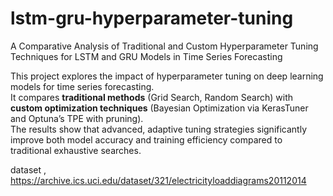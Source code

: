# lstm-gru-hyperparameter-tuning
A Comparative Analysis of Traditional and Custom Hyperparameter Tuning Techniques for LSTM and GRU Models in Time Series Forecasting

This project explores the impact of hyperparameter tuning on deep learning models for time series forecasting.  
It compares **traditional methods** (Grid Search, Random Search) with **custom optimization techniques** (Bayesian Optimization via KerasTuner and Optuna’s TPE with pruning).  
The results show that advanced, adaptive tuning strategies significantly improve both model accuracy and training efficiency compared to traditional exhaustive searches.

dataset , https://archive.ics.uci.edu/dataset/321/electricityloaddiagrams20112014
